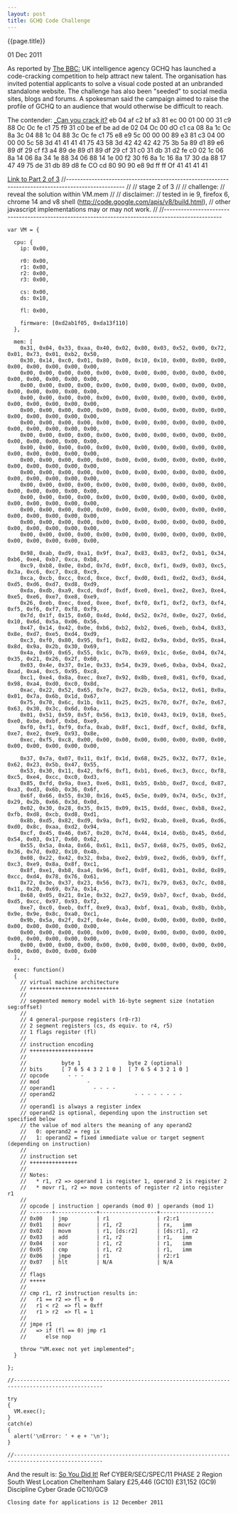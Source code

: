 ```yaml
---
layout: post
title: GCHQ Code Challenge
---
```


{{page.title}}

<p class="meta">01 Dec 2011</p>

As reported by [The BBC:](http://www.bbc.co.uk/news/technology-15968878)
    UK intelligence agency GCHQ has launched a code-cracking competition to help attract  new talent. The organisation has invited potential applicants to solve a visual code posted at an unbranded standalone website. The challenge has also been "seeded" to social media sites, blogs and forums. A spokesman said the campaign aimed to raise the profile of GCHQ to an audience that would otherwise be difficult to reach.


The contender: [_Can you crack it?](http://canyoucrackit.co.uk/)
    eb 04 af c2 bf a3 81 ec     00 01 00 00 31 c9 88 Oc 
    Oc fe c1 75 f9 31 c0 be     ef be ad de 02 04 Oc 00 
    dO c1 ca 08 8a 1c Oc 8a     3c 04 88 1c 04 88 3c Oc 
    fe c1 75 e8 e9 5c 00 00     00 89 e3 81 c3 04 00 00 
    00 5c 58 3d 41 41 41 41     75 43 58 3d 42 42 42 42 
    75 3b 5a 89 d1 89 e6 89     df 29 cf f3 a4 89 de 89 
    d1 89 df 29 cf 31 c0 31     db 31 d2 fe c0 02 1c 06 
    8a 14 06 8a 34 1e 88 34     06 88 14 1e 00 f2 30 f6 
    8a 1c 16 8a 17 30 da 88     17 47 49 75 de 31 db 89 
    d8 fe CO cd 80 90 90 e8     9d ff ff Of 41 41 41 41

[Link to Part 2 of 3](http://www.canyoucrackit.co.uk/15b436de1f9107f3778aad525e5d0b20.js)
    //--------------------------------------------------------------------------------------------------
    //
    // stage 2 of 3
    //
    // challenge:
    //   reveal the solution within VM.mem
    //
    // disclaimer:
    //   tested in ie 9, firefox 6, chrome 14 and v8 shell (http://code.google.com/apis/v8/build.html),
    //   other javascript implementations may or may not work.
    //
    //--------------------------------------------------------------------------------------------------
    
    var VM = {
      
      cpu: {
        ip: 0x00,
        
        r0: 0x00,
        r1: 0x00,
        r2: 0x00,
        r3: 0x00,
        
        cs: 0x00,
        ds: 0x10,
        
        fl: 0x00,
        
        firmware: [0xd2ab1f05, 0xda13f110]
      },
      
      mem: [
        0x31, 0x04, 0x33, 0xaa, 0x40, 0x02, 0x80, 0x03, 0x52, 0x00, 0x72, 0x01, 0x73, 0x01, 0xb2, 0x50,
        0x30, 0x14, 0xc0, 0x01, 0x80, 0x00, 0x10, 0x10, 0x00, 0x00, 0x00, 0x00, 0x00, 0x00, 0x00, 0x00,
        0x00, 0x00, 0x00, 0x00, 0x00, 0x00, 0x00, 0x00, 0x00, 0x00, 0x00, 0x00, 0x00, 0x00, 0x00, 0x00,
        0x00, 0x00, 0x00, 0x00, 0x00, 0x00, 0x00, 0x00, 0x00, 0x00, 0x00, 0x00, 0x00, 0x00, 0x00, 0x00,
        0x00, 0x00, 0x00, 0x00, 0x00, 0x00, 0x00, 0x00, 0x00, 0x00, 0x00, 0x00, 0x00, 0x00, 0x00, 0x00,
        0x00, 0x00, 0x00, 0x00, 0x00, 0x00, 0x00, 0x00, 0x00, 0x00, 0x00, 0x00, 0x00, 0x00, 0x00, 0x00,
        0x00, 0x00, 0x00, 0x00, 0x00, 0x00, 0x00, 0x00, 0x00, 0x00, 0x00, 0x00, 0x00, 0x00, 0x00, 0x00,
        0x00, 0x00, 0x00, 0x00, 0x00, 0x00, 0x00, 0x00, 0x00, 0x00, 0x00, 0x00, 0x00, 0x00, 0x00, 0x00,
        0x00, 0x00, 0x00, 0x00, 0x00, 0x00, 0x00, 0x00, 0x00, 0x00, 0x00, 0x00, 0x00, 0x00, 0x00, 0x00,
        0x00, 0x00, 0x00, 0x00, 0x00, 0x00, 0x00, 0x00, 0x00, 0x00, 0x00, 0x00, 0x00, 0x00, 0x00, 0x00,
        0x00, 0x00, 0x00, 0x00, 0x00, 0x00, 0x00, 0x00, 0x00, 0x00, 0x00, 0x00, 0x00, 0x00, 0x00, 0x00,
        0x00, 0x00, 0x00, 0x00, 0x00, 0x00, 0x00, 0x00, 0x00, 0x00, 0x00, 0x00, 0x00, 0x00, 0x00, 0x00,
        0x00, 0x00, 0x00, 0x00, 0x00, 0x00, 0x00, 0x00, 0x00, 0x00, 0x00, 0x00, 0x00, 0x00, 0x00, 0x00,
        0x00, 0x00, 0x00, 0x00, 0x00, 0x00, 0x00, 0x00, 0x00, 0x00, 0x00, 0x00, 0x00, 0x00, 0x00, 0x00,
        0x00, 0x00, 0x00, 0x00, 0x00, 0x00, 0x00, 0x00, 0x00, 0x00, 0x00, 0x00, 0x00, 0x00, 0x00, 0x00,
        0x00, 0x00, 0x00, 0x00, 0x00, 0x00, 0x00, 0x00, 0x00, 0x00, 0x00, 0x00, 0x00, 0x00, 0x00, 0x00,
        
        0x98, 0xab, 0xd9, 0xa1, 0x9f, 0xa7, 0x83, 0x83, 0xf2, 0xb1, 0x34, 0xb6, 0xe4, 0xb7, 0xca, 0xb8,
        0xc9, 0xb8, 0x0e, 0xbd, 0x7d, 0x0f, 0xc0, 0xf1, 0xd9, 0x03, 0xc5, 0x3a, 0xc6, 0xc7, 0xc8, 0xc9,
        0xca, 0xcb, 0xcc, 0xcd, 0xce, 0xcf, 0xd0, 0xd1, 0xd2, 0xd3, 0xd4, 0xd5, 0xd6, 0xd7, 0xd8, 0xd9,
        0xda, 0xdb, 0xa9, 0xcd, 0xdf, 0xdf, 0xe0, 0xe1, 0xe2, 0xe3, 0xe4, 0xe5, 0xe6, 0xe7, 0xe8, 0xe9,
        0x26, 0xeb, 0xec, 0xed, 0xee, 0xef, 0xf0, 0xf1, 0xf2, 0xf3, 0xf4, 0xf5, 0xf6, 0xf7, 0xf8, 0xf9,
        0x7d, 0x1f, 0x15, 0x60, 0x4d, 0x4d, 0x52, 0x7d, 0x0e, 0x27, 0x6d, 0x10, 0x6d, 0x5a, 0x06, 0x56,
        0x47, 0x14, 0x42, 0x0e, 0xb6, 0xb2, 0xb2, 0xe6, 0xeb, 0xb4, 0x83, 0x8e, 0xd7, 0xe5, 0xd4, 0xd9,
        0xc3, 0xf0, 0x80, 0x95, 0xf1, 0x82, 0x82, 0x9a, 0xbd, 0x95, 0xa4, 0x8d, 0x9a, 0x2b, 0x30, 0x69,
        0x4a, 0x69, 0x65, 0x55, 0x1c, 0x7b, 0x69, 0x1c, 0x6e, 0x04, 0x74, 0x35, 0x21, 0x26, 0x2f, 0x60,
        0x03, 0x4e, 0x37, 0x1e, 0x33, 0x54, 0x39, 0xe6, 0xba, 0xb4, 0xa2, 0xad, 0xa4, 0xc5, 0x95, 0xc8,
        0xc1, 0xe4, 0x8a, 0xec, 0xe7, 0x92, 0x8b, 0xe8, 0x81, 0xf0, 0xad, 0x98, 0xa4, 0xd0, 0xc0, 0x8d,
        0xac, 0x22, 0x52, 0x65, 0x7e, 0x27, 0x2b, 0x5a, 0x12, 0x61, 0x0a, 0x01, 0x7a, 0x6b, 0x1d, 0x67,
        0x75, 0x70, 0x6c, 0x1b, 0x11, 0x25, 0x25, 0x70, 0x7f, 0x7e, 0x67, 0x63, 0x30, 0x3c, 0x6d, 0x6a,
        0x01, 0x51, 0x59, 0x5f, 0x56, 0x13, 0x10, 0x43, 0x19, 0x18, 0xe5, 0xe0, 0xbe, 0xbf, 0xbd, 0xe9,
        0xf0, 0xf1, 0xf9, 0xfa, 0xab, 0x8f, 0xc1, 0xdf, 0xcf, 0x8d, 0xf8, 0xe7, 0xe2, 0xe9, 0x93, 0x8e,
        0xec, 0xf5, 0xc8, 0x00, 0x00, 0x00, 0x00, 0x00, 0x00, 0x00, 0x00, 0x00, 0x00, 0x00, 0x00, 0x00,
        
        0x37, 0x7a, 0x07, 0x11, 0x1f, 0x1d, 0x68, 0x25, 0x32, 0x77, 0x1e, 0x62, 0x23, 0x5b, 0x47, 0x55,
        0x53, 0x30, 0x11, 0x42, 0xf6, 0xf1, 0xb1, 0xe6, 0xc3, 0xcc, 0xf8, 0xc5, 0xe4, 0xcc, 0xc0, 0xd3,
        0x85, 0xfd, 0x9a, 0xe3, 0xe6, 0x81, 0xb5, 0xbb, 0xd7, 0xcd, 0x87, 0xa3, 0xd3, 0x6b, 0x36, 0x6f,
        0x6f, 0x66, 0x55, 0x30, 0x16, 0x45, 0x5e, 0x09, 0x74, 0x5c, 0x3f, 0x29, 0x2b, 0x66, 0x3d, 0x0d,
        0x02, 0x30, 0x28, 0x35, 0x15, 0x09, 0x15, 0xdd, 0xec, 0xb8, 0xe2, 0xfb, 0xd8, 0xcb, 0xd8, 0xd1,
        0x8b, 0xd5, 0x82, 0xd9, 0x9a, 0xf1, 0x92, 0xab, 0xe8, 0xa6, 0xd6, 0xd0, 0x8c, 0xaa, 0xd2, 0x94,
        0xcf, 0x45, 0x46, 0x67, 0x20, 0x7d, 0x44, 0x14, 0x6b, 0x45, 0x6d, 0x54, 0x03, 0x17, 0x60, 0x62,
        0x55, 0x5a, 0x4a, 0x66, 0x61, 0x11, 0x57, 0x68, 0x75, 0x05, 0x62, 0x36, 0x7d, 0x02, 0x10, 0x4b,
        0x08, 0x22, 0x42, 0x32, 0xba, 0xe2, 0xb9, 0xe2, 0xd6, 0xb9, 0xff, 0xc3, 0xe9, 0x8a, 0x8f, 0xc1,
        0x8f, 0xe1, 0xb8, 0xa4, 0x96, 0xf1, 0x8f, 0x81, 0xb1, 0x8d, 0x89, 0xcc, 0xd4, 0x78, 0x76, 0x61,
        0x72, 0x3e, 0x37, 0x23, 0x56, 0x73, 0x71, 0x79, 0x63, 0x7c, 0x08, 0x11, 0x20, 0x69, 0x7a, 0x14,
        0x68, 0x05, 0x21, 0x1e, 0x32, 0x27, 0x59, 0xb7, 0xcf, 0xab, 0xdd, 0xd5, 0xcc, 0x97, 0x93, 0xf2,
        0xe7, 0xc0, 0xeb, 0xff, 0xe9, 0xa3, 0xbf, 0xa1, 0xab, 0x8b, 0xbb, 0x9e, 0x9e, 0x8c, 0xa0, 0xc1,
        0x9b, 0x5a, 0x2f, 0x2f, 0x4e, 0x4e, 0x00, 0x00, 0x00, 0x00, 0x00, 0x00, 0x00, 0x00, 0x00, 0x00,
        0x00, 0x00, 0x00, 0x00, 0x00, 0x00, 0x00, 0x00, 0x00, 0x00, 0x00, 0x00, 0x00, 0x00, 0x00, 0x00,
        0x00, 0x00, 0x00, 0x00, 0x00, 0x00, 0x00, 0x00, 0x00, 0x00, 0x00, 0x00, 0x00, 0x00, 0x00, 0x00
      ],
      
      exec: function()
      {
        // virtual machine architecture
        // ++++++++++++++++++++++++++++
        //
        // segmented memory model with 16-byte segment size (notation seg:offset)
        //
        // 4 general-purpose registers (r0-r3)
        // 2 segment registers (cs, ds equiv. to r4, r5)
        // 1 flags register (fl)
        //
        // instruction encoding
        // ++++++++++++++++++++
        //
        //           byte 1               byte 2 (optional)
        // bits      [ 7 6 5 4 3 2 1 0 ]  [ 7 6 5 4 3 2 1 0 ]
        // opcode      - - -             
        // mod               -           
        // operand1            - - - -
        // operand2                         - - - - - - - -
        //
        // operand1 is always a register index
        // operand2 is optional, depending upon the instruction set specified below
        // the value of mod alters the meaning of any operand2
        //   0: operand2 = reg ix
        //   1: operand2 = fixed immediate value or target segment (depending on instruction)
        //
        // instruction set
        // +++++++++++++++
        // 
        // Notes:
        //   * r1, r2 => operand 1 is register 1, operand 2 is register 2
        //   * movr r1, r2 => move contents of register r2 into register r1
        // 
        // opcode | instruction | operands (mod 0) | operands (mod 1)
        // -------+-------------+------------------+-----------------
        // 0x00   | jmp         | r1               | r2:r1
        // 0x01   | movr        | r1, r2           | rx,   imm 
        // 0x02   | movm        | r1, [ds:r2]      | [ds:r1], r2
        // 0x03   | add         | r1, r2           | r1,   imm
        // 0x04   | xor         | r1, r2           | r1,   imm 
        // 0x05   | cmp         | r1, r2           | r1,   imm 
        // 0x06   | jmpe        | r1               | r2:r1
        // 0x07   | hlt         | N/A              | N/A
        //
        // flags
        // +++++
        // 
        // cmp r1, r2 instruction results in:
        //   r1 == r2 => fl = 0
        //   r1 < r2  => fl = 0xff
        //   r1 > r2  => fl = 1
        // 
        // jmpe r1
        //   => if (fl == 0) jmp r1
        //      else nop
        
        throw "VM.exec not yet implemented";
      }
      
    };
    
    //--------------------------------------------------------------------------------------------------
    
    try
    {
      VM.exec();
    }
    catch(e)
    {
      alert('\nError: ' + e + '\n');
    }

    //--------------------------------------------------------------------------------------------------

And the result is: [So You Did It!](http://www.canyoucrackit.co.uk/soyoudidit.asp)
    Ref CYBER/SEC/SPEC/11 PHASE 2
    Region  South West
    Location Cheltenham
    Salary  £25,446 (GC10) £31,152 (GC9)
    Discipline  Cyber
    Grade   GC10/GC9
     
    Closing date for applications is 12 December 2011 
